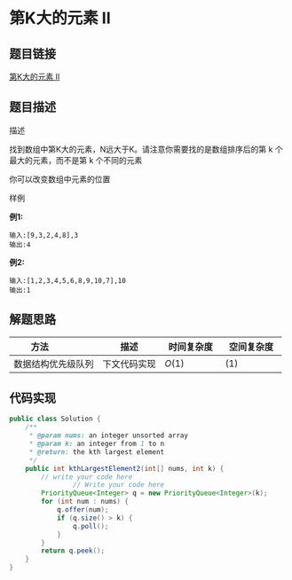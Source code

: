 
#  第K大的元素 II

## 题目链接

[第K大的元素 II](https://www.lintcode.com/problem/606/?_from=collection&fromId=161)

## 题目描述

描述

找到数组中第K大的元素，N远大于K。请注意你需要找的是数组排序后的第 k 个最大的元素，而不是第 k 个不同的元素

你可以改变数组中元素的位置

样例

**例1:**

```
输入:[9,3,2,4,8],3
输出:4
```

**例2:**

```
输入:[1,2,3,4,5,6,8,9,10,7],10
输出:1
```

## 解题思路

| <div style="width:70pt">方法</div>  |描述 |<div style="width:70pt">时间复杂度</div> |<div style="width:70pt">空间复杂度</div>|
|---|---|---|---|
| 数据结构优先级队列 | 下文代码实现  | $O(1)$|$(1)$|



## 代码实现

```java
public class Solution {
    /**
     * @param nums: an integer unsorted array
     * @param k: an integer from 1 to n
     * @return: the kth largest element
     */
    public int kthLargestElement2(int[] nums, int k) {
        // write your code here
                // Write your code here
        PriorityQueue<Integer> q = new PriorityQueue<Integer>(k);
        for (int num : nums) {
            q.offer(num);
            if (q.size() > k) {
                q.poll();
            }
        }
        return q.peek();
    }
}
```

